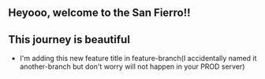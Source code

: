 ## Heyooo, welcome to the San Fierro!!

## This journey is beautiful

- I'm adding this new feature title in feature-branch(I accidentally named it another-branch but don't worry will not happen in your PROD server)
